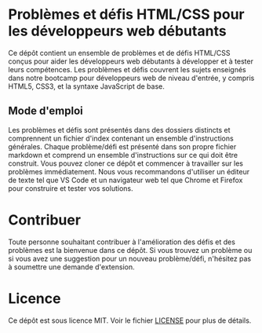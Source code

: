 # Problèmes et défis HTML/CSS pour les développeurs web débutants

Ce dépôt contient un ensemble de problèmes et de défis HTML/CSS conçus pour aider les développeurs web débutants à développer et à tester leurs compétences. Les problèmes et défis couvrent les sujets enseignés dans notre bootcamp pour développeurs web de niveau d'entrée, y compris HTML5, CSS3, et la syntaxe JavaScript de base.

## Mode d'emploi

Les problèmes et défis sont présentés dans des dossiers distincts et comprennent un fichier d'index contenant un ensemble d'instructions générales. Chaque problème/défi est présenté dans son propre fichier markdown et comprend un ensemble d'instructions sur ce qui doit être construit. Vous pouvez cloner ce dépôt et commencer à travailler sur les problèmes immédiatement. Nous vous recommandons d'utiliser un éditeur de texte tel que VS Code et un navigateur web tel que Chrome et Firefox pour construire et tester vos solutions.

# Contribuer

Toute personne souhaitant contribuer à l'amélioration des défis et des problèmes est la bienvenue dans ce dépôt. Si vous trouvez un problème ou si vous avez une suggestion pour un nouveau problème/défi, n'hésitez pas à soumettre une demande d'extension.

# Licence

Ce dépôt est sous licence MIT. Voir le fichier [LICENSE](https://github.com/Le-BootCamp-Grow/EntryLevelWebDevAssessment/blob/main/LICENSE) pour plus de détails.
